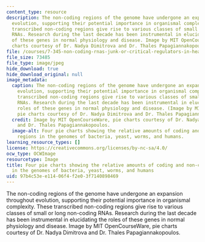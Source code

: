 ```yaml
---
content_type: resource
description: The non-coding regions of the genome have undergone an expansion throughout
  evolution, supporting their potential importance in organismal complexity. These
  transcribed non-coding regions give rise to various classes of small or long non-coding
  RNAs. Research during the last decade has been instrumental in elucidating the roles
  of these genes in normal physiology and disease. Image by MIT OpenCourseWare, pie
  charts courtesy of Dr. Nadya Dimitrova and Dr. Thales Papagiannakopoulos.
file: /courses/7-345-non-coding-rnas-junk-or-critical-regulators-in-health-and-disease-spring-2012/97b4c53ee11406f4f2e03f7140898469_7-345s12.jpg
file_size: 73485
file_type: image/jpeg
hide_download: true
hide_download_original: null
image_metadata:
  caption: The non-coding regions of the genome have undergone an expansion throughout
    evolution, supporting their potential importance in organismal complexity. These
    transcribed non-coding regions give rise to various classes of small or long non-coding
    RNAs. Research during the last decade has been instrumental in elucidating the
    roles of these genes in normal physiology and disease. (Image by MIT OpenCourseWare,
    pie charts courtesy of Dr. Nadya Dimitrova and Dr. Thales Papagiannakopoulos.)
  credit: Image by MIT OpenCourseWare, pie charts courtesy of Dr. Nadya Dimitrova
    and Dr. Thales Papagiannakopoulos.
  image-alt: Four pie charts showing the relative amounts of coding and non-coding
    regions in the genomes of bacteria, yeast, worms, and humans.
learning_resource_types: []
license: https://creativecommons.org/licenses/by-nc-sa/4.0/
ocw_type: OCWImage
resourcetype: Image
title: Four pie charts showing the relative amounts of coding and non-coding regions
  in the genomes of bacteria, yeast, worms, and humans
uid: 97b4c53e-e114-06f4-f2e0-3f7140898469
---
```

The non-coding regions of the genome have undergone an expansion throughout evolution, supporting their potential importance in organismal complexity. These transcribed non-coding regions give rise to various classes of small or long non-coding RNAs. Research during the last decade has been instrumental in elucidating the roles of these genes in normal physiology and disease. Image by MIT OpenCourseWare, pie charts courtesy of Dr. Nadya Dimitrova and Dr. Thales Papagiannakopoulos.